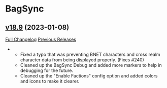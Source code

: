 # BagSync

## [v18.9](https://github.com/Xruptor/BagSync/tree/v18.9) (2023-01-08)
[Full Changelog](https://github.com/Xruptor/BagSync/compare/v18.8...v18.9) [Previous Releases](https://github.com/Xruptor/BagSync/releases)

-   
    * Fixed a typo that was preventing BNET characters and cross realm character data from being displayed properly.  (Fixes #240)  
    * Cleaned up the BagSync Debug and added more markers to help in debugging for the future.  
    * Cleaned up the "Enable Factions" config option and added colors and icons to make it clearer.  